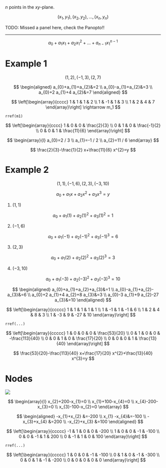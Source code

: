 $n$ points in the $xy$-plane.

$$
(x_1,y_1),(x_2,y_2),...,(x_n,y_n)
$$

TODO: Missed a panel here, check the Panopto!!

------------------------------------------------------------------------

$$
a_0+a_1x_1+a_2x_1^2+...+a_{n-1}x_1^{n-1}
$$

# Example 1

$$
(1,2),(-1,3),(2,7)
$$

$$
\begin{aligned}
a_{0}+a_{1}+a_{2}&=2 \\
a_{0}-a_{1}+a_{2}&=3 \\
a_{0}+2 a_{1}+4 a_{2}&=7
\end{aligned}
$$

$$
\left[\begin{array}{cccc}
1 & 1 & 1 & 2 \\
1 & -1 & 1 & 3 \\
1 & 2 & 4 & 7
\end{array}\right] \rightarrow m_1
$$

    rref(m1)

$$
\left[\begin{array}{cccc}
1 & 0 & 0 & \frac{2}{3} \\
0 & 1 & 0 & \frac{-1}{2} \\
0 & 0 & 1 & \frac{11}{6}
\end{array}\right]
$$

$$
\begin{array}{l}
a_{0}=2 / 3 \\
a_{1}=-1 / 2 \\
a_{2}=11 / 6
\end{array}
$$

$$
\frac{2}{3}-\frac{1}{2} x+\frac{11}{6} x^{2}=y
$$

# Example 2

$$
(1,1),(-1,6),(2,3),(-3,10)
$$

$$
a_{0}+a_{1} x+a_{2} x^{2}+a_{3} x^{3}=y
$$

1.  $(1,1)$

$$
a_{0}+a_{1}(1)+a_{2}(1)^{2}+a_{3}(1)^{2}=1
$$

2.  $(-1,6)$

$$
a_{0}+a_{1}(-1)+a_{2}(-1)^{2}+a_{3}(-1)^{3}=6
$$

3.  $(2,3)$

$$
a_{0}+a_{1}(2)+a_{2}(2)^{2}+a_{3}(2)^{3}=3
$$

4.  $(-3,10)$

$$
a_{0}+a_{1}(-3)+a_{2}(-3)^{2}+a_{3}(-3)^{3}=10
$$

$$
\begin{aligned}
a_{0}+a_{1}+a_{2}+a_{3}&=1 \\
a_{0}-a_{1}+a_{2}-a_{3}&=6 \\
a_{0}+2 a_{1}+4 a_{2}+8 a_{3}&=3 \\
a_{0}-3 a_{1}+9 a_{2}-27 a_{3}&=10
\end{aligned}
$$

$$
\left[\begin{array}{ccccc}
1 & 1 & 1 & 1 & 1 \\
1 & -1 & 1 & -1 & 6 \\
1 & 2 & 4 & 8 & 3 \\
1 & -3 & 9 & -27 & 10
\end{array}\right]
$$

    rref(...)

$$
\left[\begin{array}{ccccc}
1 & 0 & 0 & 0 & \frac{53}{20} \\
0 & 1 & 0 & 0 & -\frac{113}{40} \\
0 & 0 & 1 & 0 & \frac{17}{20} \\
0 & 0 & 0 & 1 & \frac{13}{40}
\end{array}\right]
$$

$$
\frac{53}{20}-\frac{113}{40} x+\frac{17}{20} x^{2}+\frac{13}{40} x^{3}=y
$$

# Nodes

![](!imgdir/9cc5420f86c58868216afd56ab3cd9a5cfe73e14.png)

$$
\begin{array}{l}
x_{2}+200-x_{1}=0 \\
x_{1}+100-x_{4}=0 \\
x_{4}-200-x_{3}=0 \\
x_{3}-100-x_{2}=0
\end{array}
$$

$$
\begin{aligned}
-x_{1}+x_{2} &=-200 \\
x_{1} -x_{4}&=-100 \\
-x_{3}+x_{4} &=200 \\
-x_{2}+x_{3} &=100
\end{aligned}
$$

$$
\left[\begin{array}{ccccc}
-1 & 1 & 0 & 0 & -200 \\
1 & 0 & 0 & -1 & -100 \\
0 & 0 & -1 & 1 & 200 \\
0 & -1 & 1 & 0 & 100
\end{array}\right]
$$

    rref(...)

$$
\left[\begin{array}{ccccc}
1 & 0 & 0 & -1 & -100 \\
0 & 1 & 0 & -1 & -300 \\
0 & 0 & 1 & -1 & -200 \\
0 & 0 & 0 & 0 & 0
\end{array}\right]
$$
